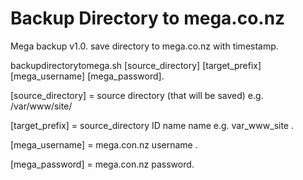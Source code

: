 # Backup Directory to mega.co.nz
Mega backup v1.0.
save directory to mega.co.nz with timestamp.

backupdirectorytomega.sh [source_directory] [target_prefix] [mega_username] [mega_password].

[source_directory] = source directory (that will be saved) e.g. /var/www/site/

[target_prefix] = source_directory ID name name e.g. var_www_site .

[mega_username] = mega.con.nz username .

[mega_password] = mega.con.nz password.

